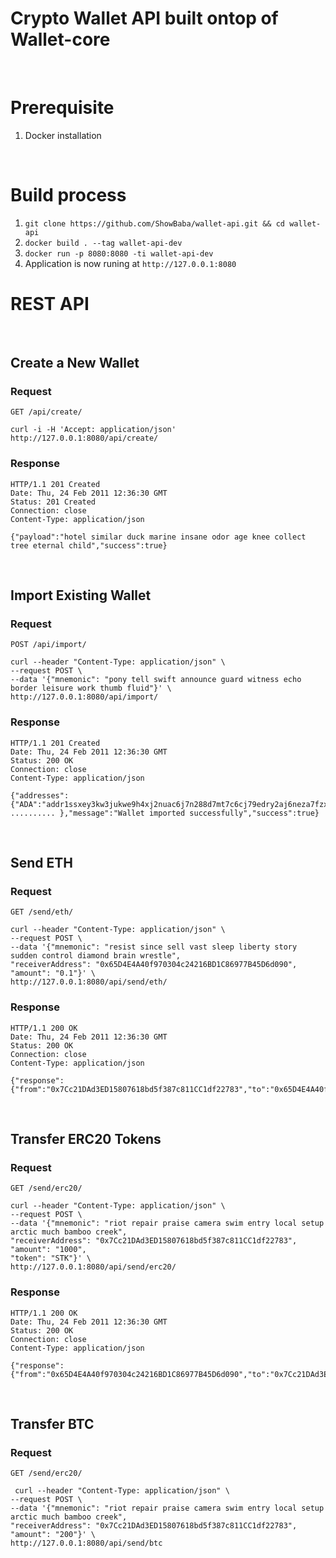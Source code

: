 # Crypto Wallet API built ontop of Wallet-core
&nbsp;

# Prerequisite 
1. Docker installation

&nbsp;
# Build process
1. ```git clone https://github.com/ShowBaba/wallet-api.git && cd wallet-api```
2. ```docker build . --tag wallet-api-dev```
3. ```docker run -p 8080:8080 -ti wallet-api-dev```
4. Application is now runing at `http://127.0.0.1:8080`


# REST API

&nbsp;
## Create a New Wallet

### Request

`GET /api/create/`

    curl -i -H 'Accept: application/json' http://127.0.0.1:8080/api/create/

### Response

    HTTP/1.1 201 Created
    Date: Thu, 24 Feb 2011 12:36:30 GMT
    Status: 201 Created
    Connection: close
    Content-Type: application/json

    {"payload":"hotel similar duck marine insane odor age knee collect tree eternal child","success":true}

&nbsp;
## Import Existing Wallet

### Request

`POST /api/import/`

    curl --header "Content-Type: application/json" \
    --request POST \
    --data '{"mnemonic": "pony tell swift announce guard witness echo border leisure work thumb fluid"}' \
    http://127.0.0.1:8080/api/import/

### Response

    HTTP/1.1 201 Created
    Date: Thu, 24 Feb 2011 12:36:30 GMT
    Status: 200 OK
    Connection: close
    Content-Type: application/json

    {"addresses":{"ADA":"addr1ssxey3kw3jukwe9h4xj2nuac6j7n288d7mt7c6cj79edry2aj6neza7fzxq09hk4gealh2hft6dmwjt9szswwmxnm97fwvn2qdrwhl79ac8604","AE":"ak_8HUtFrsb61Bx8qkUf5fqWiGYx79GnGfREv47D9hV444Cex2a2","AION":"0xa0ba696c3da0603f4625e6ab0a4f9a877b582cd66f1c0b1406e0aae10bdbe881","ALGO":"KLPMI7IXI2XMMFY4DICS4JWSQZOJMBNIKCRN42Q3WDMUMPBW2RZAYURPPM","ATOM":"cosmos1c2sjgg4xhy8jc9678vm7gc3dg996k2mvkjwyhy","BAND":"band10rqva3pcaeel2t2fvl7p7f25wy723ks7a4wvwk","BNB":"bnb1pjrgfyuc5d3y78cwr3vk8d4c3xtg7s8ntp9gmx","BNT":"bluzelle1pvykqdr25ukfhgrck5nk3u34m3d4sgjh54fa58","BTC":"bc1qrt05c37mgrmewj6zhrpuedf03dgltvjm9mtqz0","BTG":"btg1qm6nhgq59sa9qgzg9kgeczllxnhxy6fkcw3snht","CLO":"0x2bd6Ee06ABa1Aa6cAb06D3B05210400F8E6Bbb35" .......... },"message":"Wallet imported successfully","success":true}

&nbsp;
## Send ETH

### Request

`GET /send/eth/`

    curl --header "Content-Type: application/json" \
    --request POST \
    --data '{"mnemonic": "resist since sell vast sleep liberty story sudden control diamond brain wrestle",
    "receiverAddress": "0x65D4E4A40f970304c24216BD1C86977B45D6d090",
    "amount": "0.1"}' \
    http://127.0.0.1:8080/api/send/eth/

### Response

    HTTP/1.1 200 OK
    Date: Thu, 24 Feb 2011 12:36:30 GMT
    Status: 200 OK
    Connection: close
    Content-Type: application/json

    {"response":{"from":"0x7Cc21DAd3ED15807618bd5f387c811CC1df22783","to":"0x65D4E4A40f970304c24216BD1C86977B45D6d090","amount":"0.00001ETH","gasPrice":"","nonce":"13","hash":"0x931e9ca39eab9fedf9741f8bea91378a850159adc3e94f89411c17e0537f1ae7"}}
    
&nbsp;
## Transfer ERC20 Tokens

### Request

`GET /send/erc20/`

    curl --header "Content-Type: application/json" \
    --request POST \
    --data '{"mnemonic": "riot repair praise camera swim entry local setup arctic much bamboo creek",
    "receiverAddress": "0x7Cc21DAd3ED15807618bd5f387c811CC1df22783",
    "amount": "1000",
    "token": "STK"}' \
    http://127.0.0.1:8080/api/send/erc20/

### Response

    HTTP/1.1 200 OK
    Date: Thu, 24 Feb 2011 12:36:30 GMT
    Status: 200 OK
    Connection: close
    Content-Type: application/json

    {"response":{"from":"0x65D4E4A40f970304c24216BD1C86977B45D6d090","to":"0x7Cc21DAd3ED15807618bd5f387c811CC1df22783","amount":"1000STK","gasPrice":"","nonce":"31","hash":"0xd286db791d35703eeba4b61139cf65aa8d4ed2be8b4d0b67aacaa20db81a3ae0"}}}
    
    
&nbsp;
## Transfer BTC

### Request

`GET /send/erc20/`

     curl --header "Content-Type: application/json" \
    --request POST \
    --data '{"mnemonic": "riot repair praise camera swim entry local setup arctic much bamboo creek",
    "receiverAddress": "0x7Cc21DAd3ED15807618bd5f387c811CC1df22783",
    "amount": "200"}' \
    http://127.0.0.1:8080/api/send/btc
